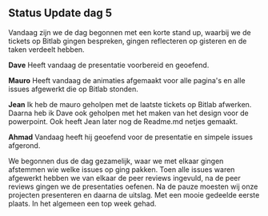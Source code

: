 ## Status Update dag 5

Vandaag zijn we de dag begonnen met een korte stand up, waarbij we de tickets op Bitlab gingen bespreken, gingen reflecteren op gisteren en de taken verdeelt hebben.

**Dave** Heeft vandaag de presentatie voorbereid en geoefend.

**Mauro** Heeft vandaag de animaties afgemaakt voor alle pagina's en alle issues afgewerkt die op Bitlab stonden.

**Jean** Ik heb de mauro geholpen met de laatste tickets op Bitlab afwerken. Daarna heb ik Dave ook geholpen met het maken van het design voor de powerpoint. Ook heeft Jean later nog de Readme.md netjes gemaakt.

**Ahmad** Vandaag heeft hij geoefend voor de presentatie en simpele issues afgerond.

We begonnen dus de dag gezamelijk, waar we met elkaar gingen afstemmen wie welke issues op ging pakken. Toen alle issues waren afgewerkt hebben we van elkaar de peer reviews ingevuld, na de peer reviews gingen we de presentaties oefenen. Na de pauze moesten wij onze projecten presenteren en daarna de uitslag. Met een mooie gedeelde eerste plaats. In het algemeen een top week gehad.